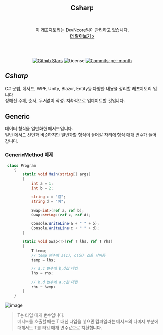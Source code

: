<div align=center>
  <h2>Csharp</h2>
  <br/>
 
  이 레포지토리는 DevNcore팀이 관리하고 있습니다.
  <br />
  <a href="https://github.com/devncore/devncore"><strong>더 알아보기 »</strong></a>
 
  <br />
  <br />
 
  <p align="center">
   <a href="https://github.com/devncore/csharp/stargazers"><img src="https://img.shields.io/github/stars/devncore/csharp" alt="Github Stars"></a>
   <img src="https://img.shields.io/github/license/devncore/csharp" alt="License">
   <a href="https://github.com/devncore/csharp/pulse"><img src="https://img.shields.io/github/commit-activity/m/devncore/csharp" alt="Commits-per-month"></a>
 </p>
</div>

## _Csharp_
C# 문법, 메서드, WPF, Unity, Blazor, Entity등 다양한 내용을 정리할 레포지토리 입니다.    
정해진 주제, 순서, 두서없이 작성. 지속적으로 업데이트할 것입니다.

## Generic
데이터 형식을 일반화한 메서드입니다.    
일반 메서드 선언과 비슷하지만 일반화할 형식이 들어갈 자리에 형식 매개 변수가 들어갑니다.    

### GenericMethod 예제

```csharp
 class Program
    {
        static void Main(string[] args)
        {
            int a = 1;
            int b = 2;

            string c = "일";
            string d = "이";

            Swap<int>(ref a, ref b);
            Swap<string>(ref c, ref d);

            Console.WriteLine(a + " " + b);
            Console.WriteLine(c + " " + d);
        }

        static void Swap<T>(ref T lhs, ref T rhs)
        {
            T temp;
            // temp 변수에 a(1), c(일) 값을 담아둠
            temp = lhs;

            // a,c 변수에 b,d값 대입
            lhs = rhs;

            // b,d 변수에 a,c값 대입
            rhs = temp;
        }
    }
```

![image](https://user-images.githubusercontent.com/68521148/135847378-f6808a89-a0e0-4680-9932-d0fcd720a9a4.PNG)

> T는 타입 매개 변수입니다.    
> 메서드를 호출할 때는 T 대신 타입을 넣으면 컴파일러는 메서드의 나머지 부분에 대해서도 T를 타입 매개 변수값으로 치환합니다.    

